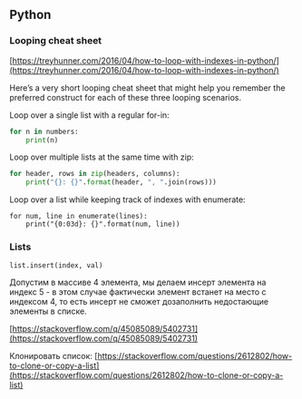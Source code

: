 ## Python

### Looping cheat sheet

[https://treyhunner.com/2016/04/how-to-loop-with-indexes-in-python/](https://treyhunner.com/2016/04/how-to-loop-with-indexes-in-python/)

Here’s a very short looping cheat sheet that might help you remember the preferred construct for each of these three looping scenarios.

Loop over a single list with a regular for-in:

```py
for n in numbers:
    print(n)
```

Loop over multiple lists at the same time with zip:

```py
for header, rows in zip(headers, columns):
    print("{}: {}".format(header, ", ".join(rows)))
```

Loop over a list while keeping track of indexes with enumerate:

```
for num, line in enumerate(lines):
    print("{0:03d}: {}".format(num, line))
```

### Lists

```
list.insert(index, val)
```

Допустим в массиве 4 элемента, мы делаем инсерт элемента на индекс 5 - в этом случае фактически элемент встанет на место с индексом 4, то есть инсерт не сможет дозаполнить недостающие элементы в списке.

[https://stackoverflow.com/q/45085089/5402731](https://stackoverflow.com/q/45085089/5402731)

Клонировать список: [https://stackoverflow.com/questions/2612802/how-to-clone-or-copy-a-list](https://stackoverflow.com/questions/2612802/how-to-clone-or-copy-a-list)

